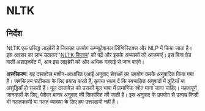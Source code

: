 # NLTK

## निर्देश

NLTK एक प्रसिद्ध लाइब्रेरी है जिसका उपयोग कम्प्यूटेशनल लिंग्विस्टिक्स और NLP में किया जाता है। इस अवसर का लाभ उठाकर '[NLTK किताब](https://www.nltk.org/book/)' को पढ़ें और इसके अभ्यासों को आजमाएं। इस बिना ग्रेड वाली असाइनमेंट में, आप इस लाइब्रेरी को और अधिक गहराई से जान पाएंगे।

**अस्वीकरण**:
यह दस्तावेज़ मशीन-आधारित एआई अनुवाद सेवाओं का उपयोग करके अनुवादित किया गया है। जबकि हम सटीकता के लिए प्रयास करते हैं, कृपया ध्यान दें कि स्वचालित अनुवादों में त्रुटियाँ या अशुद्धियाँ हो सकती हैं। मूल दस्तावेज़ को उसकी मूल भाषा में प्रामाणिक स्रोत माना जाना चाहिए। महत्वपूर्ण जानकारी के लिए, पेशेवर मानव अनुवाद की सिफारिश की जाती है। इस अनुवाद के उपयोग से उत्पन्न किसी भी गलतफहमी या गलत व्याख्या के लिए हम उत्तरदायी नहीं हैं।